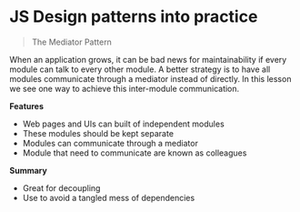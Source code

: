 # JS Design patterns into practice

> The Mediator Pattern

When an application grows, it can be bad news for maintainability if every module can talk to every other module. A better strategy is to have all modules communicate through a mediator instead of directly. In this lesson we see one way to achieve this inter-module communication.


**Features**

* Web pages and UIs can built of independent modules
* These modules should be kept separate
* Modules can communicate through a mediator
* Module that need to communicate are known as colleagues 


**Summary**

* Great for decoupling
* Use to avoid a tangled mess of dependencies

